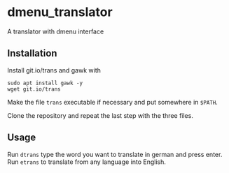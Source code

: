 # dmenu_translator
A translator with dmenu interface

## Installation
Install git.io/trans and gawk with
```
sudo apt install gawk -y
wget git.io/trans
```
Make the file `trans` executable if necessary and put somewhere in `$PATH`.

Clone the repository and repeat the last step with the three files.

## Usage
Run `dtrans` type the word you want to translate in german and press enter.
Run `etrans` to translate from any language into English.
